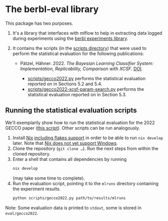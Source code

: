 # The berbl-eval library


This package has two purposes.

1. It's a library that interfaces with mlflow to help in extracting data logged
   during experiments using the [berbl experiments
   library](https://github.com/berbl-dev/berbl-exp).
2. It contains the scripts (in the [scripts directory](scripts/)) that were used
   to perform the statistical evaluation for the following publications:

   - Pätzel, Hähner. 2022. *The Bayesian Learning Classifier System:
     Implementation, Replicability, Comparison with XCSF*.
     [DOI](https://doi.org/10.1145/3512290.3528736).

     - [scripts/gecco2022.py](scripts/gecco2022.py) performs the statistical
       evaluation reported on in Sections 5.2 and 5.4.
     - [scripts/gecco2022-xcsf-param-search.py](scripts/gecco2022-xcsf-param-search.py)
       performs the statistical evaluation reported on in Section 5.3.


## Running the statistical evaluation scripts


We'll exemplarily show how to run the statistical evaluation for the 2022 GECCO
paper ([this script](scripts/gecco2022.py)). Other scripts can be run
analogously.


1. Install
   [Nix](https://nixos.org/manual/nix/stable/installation/installing-binary.html)
   [including flakes support](https://nixos.wiki/wiki/Flakes) in order to be
   able to run `nix develop` later.  Note that [Nix does not yet support
   Windows](https://nixos.org/manual/nix/stable/installation/supported-platforms.html).
2. Clone the repository (`git clone …`). Run the next steps from within the
   cloned repository.
3. Enter a shell that contains all dependencies by running
   ```bash
   nix develop
   ```
   (may take some time to complete).
4. Run the evaluation script, pointing it to the `mlruns` directory containing the
   experiment results.
   ```bash
   python scripts/gecco2022.py path/to/results/mlruns
   ```


Note: Some evaluation data is printed to `stdout`, some is stored in `eval/gecco2022`.


<!-- Local Variables: -->
<!-- mode: markdown -->
<!-- End: -->
